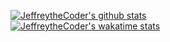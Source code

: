 [![JeffreytheCoder's github stats](https://github-readme-stats.vercel.app/api?username=jeffreythecoder&count_private=true&show_icons=true&theme=gradient&hide=issues)](https://github.com/anuraghazra/github-readme-stats)
<br />
[![JeffreytheCoder's wakatime stats](https://github-readme-stats.vercel.app/api/wakatime?username=JeffreytheCoder)](https://github.com/anuraghazra/github-readme-stats)

